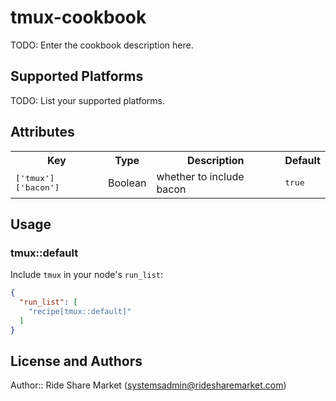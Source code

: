 # tmux-cookbook

TODO: Enter the cookbook description here.

## Supported Platforms

TODO: List your supported platforms.

## Attributes

<table>
  <tr>
    <th>Key</th>
    <th>Type</th>
    <th>Description</th>
    <th>Default</th>
  </tr>
  <tr>
    <td><tt>['tmux']['bacon']</tt></td>
    <td>Boolean</td>
    <td>whether to include bacon</td>
    <td><tt>true</tt></td>
  </tr>
</table>

## Usage

### tmux::default

Include `tmux` in your node's `run_list`:

```json
{
  "run_list": [
    "recipe[tmux::default]"
  ]
}
```

## License and Authors

Author:: Ride Share Market (<systemsadmin@ridesharemarket.com>)
